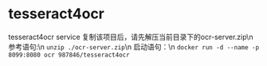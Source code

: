 # tesseract4ocr
tesseract4ocr service
复制该项目后，请先解压当前目录下的ocr-server.zip\n
参考语句:\n
`unzip ./ocr-server.zip`\n
启动语句：\n
`docker run -d --name -p 8099:8080 ocr 987846/tesseract4ocr`
